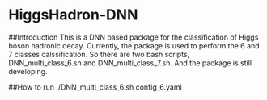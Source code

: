 # HiggsHadron-DNN

##Introduction
This is a DNN based package for the classification of Higgs boson hadronic decay.
Currently, the package is used to perform the 6 and 7 classes calssification. So there are two
bash scripts, DNN_multi_class_6.sh and DNN_multi_class_7.sh.
And the package is still developing.

##How to run
./DNN_multi_class_6.sh config_6.yaml
